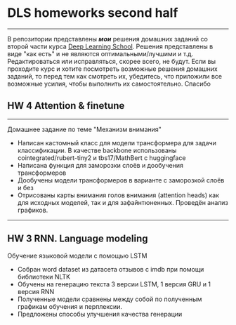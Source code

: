 # DLS homeworks second half
___
В репозитории представлены ***мои*** решения домашних заданий со второй части курса [Deep Learning School](https://dls.samcs.ru/courses). 
Решения представлены в виде "как есть" и не являются оптимальными/лучшими и т.д. Редактироваться или исправляться, скорее всего, не будут.
Если вы проходите курс и хотите посмотреть возможные решения домашних заданий, то перед тем как смотреть их, убедитесь, что приложили все возможные усилия, чтобы выполнить их самостоятельно. Спасибо

## HW 4 Attention & finetune
___
Домашнее задание по теме "Механизм внимания"
* Написан кастомный класс для модели трансформера для задачи классификации. В качестве backbone использованы cointegrated/rubert-tiny2 и tbs17/MathBert с huggingface
* Написана функция для заморозки слоёв и дообучения трансформеров
* Дообучены модели трансформеров в варианте с заморозкой слоёв и без
* Отрисованы карты внимания голов внимания (attention heads) как для исходных моделей, так и для зафайнтюненных. Проведён анализ графиков.
___
## HW 3 RNN. Language modeling
Обучение языковой модели с помощью LSTM
* Собран word dataset из датасета отзывов с imdb при помощи библиотеки NLTK
* Обучены на генерацию текста 3 версии LSTM, 1 версия GRU и 1 версия RNN
* Полученные модели сравнены между собой по полученным графикам обучения и перплексии.
* Предложены способы улучшения качества генерации